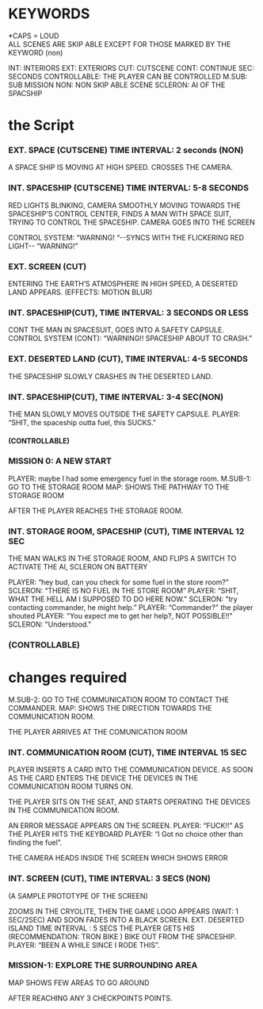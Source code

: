 # KEYWORDS
*CAPS = LOUD	
ALL SCENES ARE SKIP ABLE EXCEPT FOR THOSE MARKED BY THE KEYWORD (non)

INT: INTERIORS
EXT: EXTERIORS
CUT: CUTSCENE
CONT: CONTINUE
SEC: SECONDS
CONTROLLABLE: THE PLAYER CAN BE CONTROLLED
M.SUB: SUB MISSION
NON: NON SKIP ABLE SCENE
SCLERON: AI OF THE SPACSHIP

# the Script
### EXT.  SPACE (CUTSCENE) TIME INTERVAL: 2 seconds (NON)
 A SPACE SHIP IS MOVING AT HIGH SPEED. CROSSES THE CAMERA.

### INT. SPACESHIP (CUTSCENE) TIME INTERVAL: 5-8 SECONDS
RED LIGHTS BLINKING, CAMERA SMOOTHLY MOVING TOWARDS THE SPACESHIP’S CONTROL CENTER, FINDS A MAN WITH SPACE SUIT, TRYING TO CONTROL THE SPACESHIP. CAMERA GOES INTO THE SCREEN 

CONTROL SYSTEM: “WARNING! “--SYNCS WITH THE FLICKERING RED LIGHT-- “WARNING!”

### EXT. SCREEN (CUT) 
ENTERING THE EARTH’S ATMOSPHERE IN HIGH SPEED,							 A DESERTED LAND APPEARS.
(EFFECTS: MOTION BLUR)

### INT. SPACESHIP(CUT), TIME INTERVAL: 3 SECONDS OR LESS 
CONT THE MAN IN SPACESUIT, GOES INTO A SAFETY CAPSULE.
CONTROL SYSTEM (CONT): “WARNING!! SPACESHIP ABOUT TO CRASH.”

### EXT. DESERTED LAND (CUT), TIME INTERVAL: 4-5 SECONDS
THE SPACESHIP SLOWLY CRASHES IN THE DESERTED LAND. 


### INT. SPACESHIP(CUT), TIME INTERVAL: 3-4 SEC(NON)
 THE MAN SLOWLY MOVES OUTSIDE THE SAFETY CAPSULE. 
 PLAYER: “SHIT, the spaceship outta fuel, this SUCKS.”

#### (CONTROLLABLE)

### MISSION 0: A NEW START 

 PLAYER: maybe I had some emergency fuel in the storage room.
 M.SUB-1: GO TO THE STORAGE ROOM
 MAP: SHOWS THE PATHWAY TO THE STORAGE ROOM

AFTER THE PLAYER REACHES THE STORAGE ROOM.

### INT. STORAGE ROOM, SPACESHIP (CUT), TIME INTERVAL 12 SEC
THE MAN WALKS IN THE STORAGE ROOM, AND FLIPS A SWITCH TO  ACTIVATE THE AI, 
SCLERON ON BATTERY 

PLAYER: “hey bud, can you check for some fuel in the store room?”
SCLERON: “THERE IS NO FUEL IN THE STORE ROOM”
PLAYER: “SHIT, WHAT THE HELL AM I SUPPOSED TO DO HERE NOW.”
SCLERON: ”try contacting commander, he might help.”
PLAYER: “Commander?" 
 the player shouted
PLAYER: "You expect me to get her help?, NOT POSSIBLE!!"
SCLERON: "Understood."


### (CONTROLLABLE)

# changes required

M.SUB-2: GO TO THE COMMUNICATION ROOM TO CONTACT THE COMMANDER.
MAP: SHOWS THE DIRECTION TOWARDS THE COMMUNICATION ROOM.


 THE PLAYER ARRIVES AT THE COMUNICATION ROOM

### INT. COMMUNICATION ROOM (CUT), TIME INTERVAL 15 SEC
PLAYER INSERTS A CARD INTO THE COMMUNICATION DEVICE. AS SOON AS THE CARD ENTERS THE DEVICE THE DEVICES IN THE COMMUNICATION ROOM TURNS ON.

THE PLAYER SITS ON THE SEAT, AND STARTS OPERATING THE DEVICES IN THE COMMUNICATION ROOM. 

AN ERROR MESSAGE APPEARS ON THE SCREEN. 
PLAYER: “FUCK!!”  AS THE PLAYER HITS THE KEYBOARD 
PLAYER: “I Got no choice other than finding the fuel”.

THE CAMERA HEADS INSIDE THE SCREEN WHICH SHOWS ERROR










### INT. SCREEN (CUT), TIME INTERVAL: 3 SECS (NON)

 
(A SAMPLE PROTOTYPE OF THE SCREEN)

ZOOMS IN THE CRYOLITE, THEN THE GAME LOGO APPEARS (WAIT: 1 SEC/2SEC) AND SOON FADES INTO A BLACK SCREEN.
EXT. DESERTED ISLAND TIME INTERVAL : 5 SECS
THE PLAYER GETS HIS (RECOMMENDATION: TRON BIKE ) BIKE OUT FROM THE SPACESHIP.
PLAYER: “BEEN A WHILE SINCE I RODE THIS”.
	
			
### MISSION-1: EXPLORE THE SURROUNDING AREA

MAP SHOWS FEW AREAS TO GO AROUND

AFTER REACHING ANY 3 CHECKPOINTS POINTS. 








 

								                            	    




